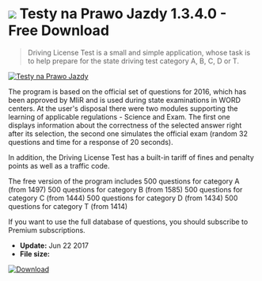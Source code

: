 # ![](https://cdn.softexe.net/static/icon/9/testy-na-prawo-jazdy-10972.png) Testy na Prawo Jazdy 1.3.4.0 - Free Download

> Driving License Test is a small and simple application, whose task is to help prepare for the state driving test category A, B, C, D or T.

[![Testy na Prawo Jazdy](https:https://tse1.mm.bing.net/th?id=OIP.7fgRH0gRv7VtwNK5htUGNwHaEX&pid=Api)](https://softexe.net/win/education-science/other/testy-na-prawo-jazdy:pRagb.html)

The program is based on the official set of questions for 2016, which has been approved by MIiR and is used during state examinations in WORD centers. At the user's disposal there were two modules supporting the learning of applicable regulations - Science and Exam. The first one displays information about the correctness of the selected answer right after its selection, the second one simulates the official exam (random 32 questions and time for a response of 20 seconds).
 
 In addition, the Driving License Test has a built-in tariff of fines and penalty points as well as a traffic code.
 
 The free version of the program includes
 500 questions for category A (from 1497)
 500 questions for category B (from 1585)
 500 questions for category C (from 1444)
 500 questions for category D (from 1434)
 500 questions for category T (from 1414)
 
 If you want to use the full database of questions, you should subscribe to Premium subscriptions.


- **Update:** Jun 22 2017
- **File size:** 

[![Download](https://cdn.softexe.net/static/img/download.png)](https://softexe.net/win/education-science/other/testy-na-prawo-jazdy:pRagb.html)

